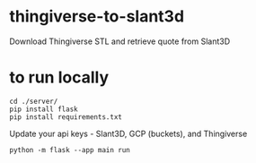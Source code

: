 # thingiverse-to-slant3d
Download Thingiverse STL and retrieve quote from Slant3D

# to run locally
```
cd ./server/
pip install flask
pip install requirements.txt
```

Update your api keys - Slant3D, GCP (buckets), and Thingiverse

```
python -m flask --app main run 
```
